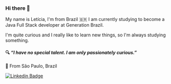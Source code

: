 ### Hi there 👋

My name is Letícia, I'm from Brazil 🇧🇷 I am currently studying to become a Java Full Stack developer at Generation Brazil.

I'm quite curious and I really like to learn new things, so I'm always studying something.

#### 🔍 _“I have no special talent. I am only passionately curious.”_

📍 From São Paulo, Brazil

[![Linkedin Badge](https://img.shields.io/badge/-LinkedIn-blue?style=flat-square&logo=Linkedin&logoColor=white&link=https://www.linkedin.com/in/silva-leticia/)](https://www.linkedin.com/in/silva-leticia/)

<!--
**lettycodes/lettycodes** is a ✨ _special_ ✨ repository because its `README.md` (this file) appears on your GitHub profile.

Here are some ideas to get you started:

- 🔭 I’m currently working on ...
- 🌱 I’m currently learning ...
- 👯 I’m looking to collaborate on ...
- 🤔 I’m looking for help with ...
- 💬 Ask me about ...
- 📫 How to reach me: ...
- 😄 Pronouns: ...
- ⚡ Fun fact: ...
-->
